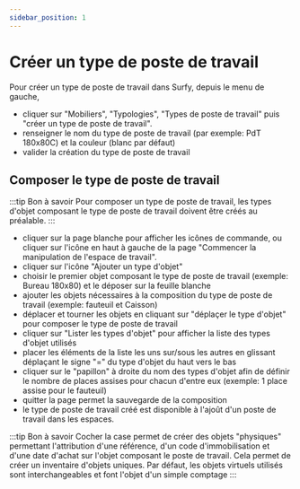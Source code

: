 ```yaml
---
sidebar_position: 1
---
```

# Créer un type de poste de travail

<Youtube code="EV6UUY1utws"/>


Pour créer un type de poste de travail dans Surfy, depuis le menu de gauche, 

-   cliquer sur "Mobiliers", "Typologies", "Types de poste de travail" puis "créer un type de poste de travail".
-   renseigner le nom du type de poste de travail (par exemple: PdT 180x80C) et la couleur (blanc par défaut)
-   valider la création du type de poste de travail

## Composer le type de poste de travail
 
:::tip Bon à savoir
Pour composer un type de poste de travail, les types d'objet composant le type de poste de travail doivent être créés au préalable.
:::

 -  cliquer sur la page blanche pour afficher les icônes de commande, ou cliquer sur l'icône en haut à gauche de la page "Commencer la manipulation de l'espace de travail".
 -  cliquer sur l'icône "Ajouter un type d'objet"
 -  choisir le premier objet composant le type de poste de travail (exemple: Bureau 180x80) et le déposer sur la feuille blanche
 -  ajouter les objets nécessaires à la composition du type de poste de travail (exemple: fauteuil et Caisson)
-   déplacer et tourner les objets en cliquant sur "déplaçer le type d'objet" pour composer le type de poste de travail
-   cliquer sur "Lister les types d'objet" pour afficher la liste des types d'objet utilisés
-   placer les éléments de la liste les uns sur/sous les autres en glissant déplaçant le signe "=" du type d'objet du haut vers le bas
 -  cliquer sur le "papillon" à droite du nom des types d'objet afin de définir le nombre de places assises pour chacun d'entre eux (exemple: 1 place assise pour le fauteuil)
 -  quitter la page permet la sauvegarde de la composition
 -  le type de poste de travail créé est disponible à l'ajoût d'un poste de travail dans les espaces.
 
:::tip Bon à savoir
 Cocher la case permet de créer des objets "physiques" permettant l'attribution d'une référence, d'un code d'immobilisation et d'une date d'achat sur l'objet composant le poste de travail. Cela permet de créer un inventaire d'objets uniques.
 Par défaut, les objets virtuels utilisés sont interchangeables et font l'objet d'un simple comptage
:::
 
 
